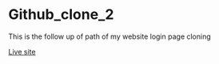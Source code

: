 # Github_clone_2

This is the follow up of path of my website login page cloning

[Live site](https://heisemmaco.github.io/Github_clone_2/)
